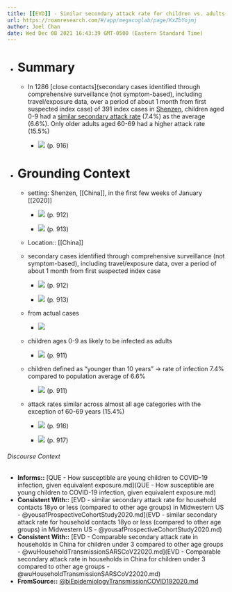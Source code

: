 ```yaml
---
title: [[EVD]] - Similar secondary attack rate for children vs. adults in Shenzen - [[@biEpidemiologyTransmissionCOVID192020]]
url: https://roamresearch.com/#/app/megacoglab/page/KxZbYojmj
author: Joel Chan
date: Wed Dec 08 2021 16:43:39 GMT-0500 (Eastern Standard Time)
---
```


- # **Summary**

    - In 1286 [close contacts](secondary cases identified through comprehensive surveillance (not symptom-based), including travel/exposure data, over a period of about 1 month from first suspected index case) of 391 index cases in [Shenzen](((7w5xklo1l))), children aged 0-9 had a [similar secondary attack rate](((zkioxgne2))) (7.4%) as the average (6.6%). Only older adults aged 60-69 had a higher attack rate (15.5%)

        - ![](https://firebasestorage.googleapis.com/v0/b/firescript-577a2.appspot.com/o/imgs%2Fapp%2Fjoel-covid19%2FxQH9Y4f7-S.png?alt=media&token=a7b1b48a-16ad-4dd5-a90b-15ba71d2cb41) (p. 916)
- # **Grounding Context**

    - setting: Shenzen, [[China]], in the first few weeks of January [[2020]]

        - ![](https://firebasestorage.googleapis.com/v0/b/firescript-577a2.appspot.com/o/imgs%2Fapp%2Fjoel-covid19%2FhdhUnz82JJ.png?alt=media&token=8ae62c07-c073-4529-968d-ab57332eb845) (p. 912)

        - ![](https://firebasestorage.googleapis.com/v0/b/firescript-577a2.appspot.com/o/imgs%2Fapp%2Fjoel-covid19%2F8uV8s1w9Ia.png?alt=media&token=8166d159-d77e-4f71-819f-f370086a0c9b) (p. 913)

    - Location:: [[China]]

    - secondary cases identified through comprehensive surveillance (not symptom-based), including travel/exposure data, over a period of about 1 month from first suspected index case

        - ![](https://firebasestorage.googleapis.com/v0/b/firescript-577a2.appspot.com/o/imgs%2Fapp%2Fjoel-covid19%2FhdhUnz82JJ.png?alt=media&token=8ae62c07-c073-4529-968d-ab57332eb845) (p. 912)

        - ![](https://firebasestorage.googleapis.com/v0/b/firescript-577a2.appspot.com/o/imgs%2Fapp%2Fjoel-covid19%2F8uV8s1w9Ia.png?alt=media&token=8166d159-d77e-4f71-819f-f370086a0c9b) (p. 913)

    - from actual cases

        - ![](https://firebasestorage.googleapis.com/v0/b/firescript-577a2.appspot.com/o/imgs%2Fapp%2Fjoel-covid19%2FT9gUjrEEEw.png?alt=media&token=a2b933ea-c7b2-40b1-b971-a883220f0a26)

    - children ages 0-9 as likely to be infected as adults

        - ![](https://firebasestorage.googleapis.com/v0/b/firescript-577a2.appspot.com/o/imgs%2Fapp%2Fjoel-covid19%2Fhx0rWNPR25.png?alt=media&token=53685864-c442-42cf-b5e6-7bb8701357f0) (p. 911)

    - children defined as “younger than 10 years” -> rate of infection 7.4% compared to population average of 6.6%

        - ![](https://firebasestorage.googleapis.com/v0/b/firescript-577a2.appspot.com/o/imgs%2Fapp%2Fjoel-covid19%2FBZXKUhVt1k.png?alt=media&token=3ec17fe5-bbb6-4b1f-8d96-b6b41aa4b12d) (p. 911)

    - attack rates similar across almost all age categories with the exception of 60-69 years (15.4%)

        - ![](https://firebasestorage.googleapis.com/v0/b/firescript-577a2.appspot.com/o/imgs%2Fapp%2Fjoel-covid19%2FxQH9Y4f7-S.png?alt=media&token=a7b1b48a-16ad-4dd5-a90b-15ba71d2cb41) (p. 916)

        - ![](https://firebasestorage.googleapis.com/v0/b/firescript-577a2.appspot.com/o/imgs%2Fapp%2Fjoel-covid19%2Fcc1Xn8Wy2a.png?alt=media&token=02213e24-70ec-4303-a7f5-637b431c0198) (p. 917)

###### Discourse Context

- **Informs::** [QUE - How susceptible are young children to COVID-19 infection, given equivalent exposure.md](QUE - How susceptible are young children to COVID-19 infection, given equivalent exposure.md)
- **Consistent With::** [EVD - similar secondary attack rate for household contacts 18yo or less (compared to other age groups) in Midwestern US - @yousafProspectiveCohortStudy2020.md](EVD - similar secondary attack rate for household contacts 18yo or less (compared to other age groups) in Midwestern US - @yousafProspectiveCohortStudy2020.md)
- **Consistent With::** [EVD - Comparable secondary attack rate in households in China for children under 3 compared to other age groups - @wuHouseholdTransmissionSARSCoV22020.md](EVD - Comparable secondary attack rate in households in China for children under 3 compared to other age groups - @wuHouseholdTransmissionSARSCoV22020.md)
- **FromSource::** [@biEpidemiologyTransmissionCOVID192020.md](@biEpidemiologyTransmissionCOVID192020.md)

